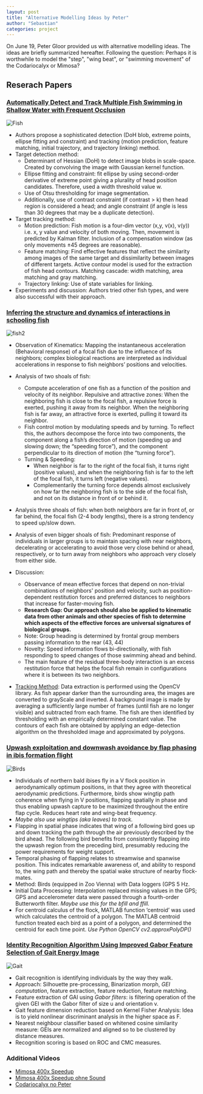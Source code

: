 ```yaml
---
layout: post
title: "Alternative Modelling Ideas by Peter"
author: "Sebastian"
categories: project
---
```


On June 19, Peter Gloor provided us with alternative modelling ideas. The ideas are briefly summarized hereafter. Following the question: Perhaps it is worthwhile to model the "step", "wing beat", or "swimming movement" of the Codariocalyx or Mimosa?

##  Reserach Papers

### [Automatically Detect and Track Multiple Fish Swimming in Shallow Water with Frequent Occlusion](https://journals.plos.org/plosone/article?id=10.1371/journal.pone.0106506)

![Fish](https://i.imgur.com/Cb1Pkq1.png)

- Authors propose a sophisticated detection (DoH blob, extreme points, ellipse fitting and constraint) and tracking (motion prediction, feature matching, initial trajectory, and trajectory linking) method.
- Target detection method:
    - Determinant of Hessian (DoH) to detect image blobs in scale-space. Created by convolving the image with Gaussian kernel function.
    - Ellipse fitting and constraint: fit ellipse by using second-order derivative of extreme point giving a plurality of head position candidates. Therefore, used a width threshold value w.
    - Use of Otsu thresholding for image segmentation.
    - Additionally, use of contrast constraint (if contrast > k) then head region is considered a head; and angle constraint (if angle is less than 30 degrees that may be a duplicate detection).
- Target tracking method:
    - Motion prediction: Fish motion is a four-dim vector (x,y, v(x), v(y)) i.e. x, y value and velocity of both moving. Then, movement is predicted by Kalman filter. Inclusion of a compensation window (as only movements ±45 degrees are reasonable).
    - Feature matching: Find effective features that reflect the similarity among images of the same target and dissimilarity between images of different targets. Active contour model is used for the extraction of fish head contours. Matching cascade: width matching, area matching and gray matching.
    - Trajectory linking: Use of state variables for linking.
- Experiments and discussion: Authors tried other fish types, and were also successful with their approach.

###  [Inferring the structure and dynamics of interactions in schooling fish](https://www.pnas.org/content/108/46/18720.short)

![fish2](https://i.imgur.com/IHNXYtY.png)

- Observation of Kinematics: Mapping the instantaneous acceleration (Behavioral response) of a focal fish due to the influence of its neighbors;  complex biological reactions are interpreted as individual accelerations in response to fish neighbors’ positions and velocities.
- Analysis of two shoals of fish:
    - Compute acceleration of one fish as a function of the position and velocity of its neighbor. Repulsive and attractive zones: When the neighboring fish is close to the focal fish, a repulsive force is exerted, pushing it away from its neighbor. When the neighboring fish is far away, an attractive force is exerted, pulling it toward its neighbor.
    - Fish control motion by modulating speeds and by turning. To reflect this, the authors decompose the force into two components, the component along a fish’s direction of motion (speeding up and slowing down; the “speeding force”), and the component perpendicular to its direction of motion (the “turning force”).
    - Turning & Speeding:
        - When neighbor is far to the right of the focal fish, it turns right (positive values), and when the neighboring fish is far to the left of the focal fish, it turns left (negative values).
        - Complementarily the turning force depends almost exclusively on how far the neighboring fish is to the side of the focal fish, and not on its distance in front of or behind it.

- Analysis three shoals of fish: when both neighbors are far in front of, or far behind, the focal fish (2-4 body lengths), there is a strong tendency to speed up/slow down.

- Analysis of even bigger shoals of fish: Predominant response of individuals in larger groups is to maintain spacing with near neighbors, decelerating or accelerating to avoid those very close behind or ahead, respectively, or to turn away from neighbors who approach very closely from either side.

- Discussion:
    - Observance of mean effective forces that depend on non-trivial combinations of neighbors' position and velocity, such as position-dependent restitution forces and preferred distances to neighbors that increase for faster-moving fish.
    - __Research Gap: Our approach should also be applied to kinematic data from other animals and other species of fish to determine which aspects of the effective forces are universal signatures of biological groups.__
    - Note: Group heading is determined by frontal group members passing information to the rear (43, 44)
    - Novelty: Speed information flows bi-directionally, with fish responding to speed changes of those swimming ahead and behind.
    - The main feature of the residual three-body interaction is an excess restitution force that helps the focal fish remain in configurations where it is between its two neighbors.

- [Tracking Method](http://www.pnas.org/lookup/suppl/doi:10.1073/pnas.1107583108/-/DCSupplemental/pnas.1107583108_SI.pdf?targetid=STXT): Data extraction is performed using the OpenCV library. As fish appear darker than the surrounding area, the images are converted to grayScale and inverted. A background image is made by averaging a sufficiently large number of frames (until fish are no longer visible) and subtracted from each frame. The fish are then identified by thresholding with an empirically determined constant value. The contours of each fish are obtained by applying an edge-detection algorithm on the thresholded image and approximated by polygons.

### [Upwash exploitation and downwash avoidance by flap phasing in ibis formation flight](https://www.nature.com/articles/nature12939)

![Birds](https://i.imgur.com/kCWkYzc.png)

- Individuals of northern bald ibises fly in a V flock position in aerodynamically optimum positions, in that they agree with theoretical aerodynamic predictions. Furthermore, birds show wingtip path coherence when flying in V positions, flapping spatially in phase and thus enabling upwash capture to be maximized throughout the entire flap cycle. Reduces heart rate and wing-beat frequency.
- *Maybe also use wingtips (aka leaves) to track.*
- Flapping in spatial phase indicates that wing of a following bird goes up and down tracking the path through the air previously described by the bird ahead. The following bird benefits from consistently flapping into the upwash region from the preceding bird, presumably reducing the power requirements for weight support.
- Temporal phasing of flapping relates to streamwise and spanwise position. This indicates remarkable awareness of, and ability to respond to, the wing path and thereby the spatial wake structure of nearby flock-mates.
- Method: Birds (equipped in Zoo Vienna) with Data loggers (GPS 5 Hz.
- Initial Data Processing: Interpolation replaced missing values in the GPS; GPS and accelerometer data were passed through a fourth-order Butterworth filter. *Maybe use this for the bfill and ffill.*
- For centroid calculus of the flock, MATLAB function ‘centroid’ was used which calculates the centroid of a polygon. The MATLAB centroid function treated each bird as a point of a polygon, and determined the centroid for each time point. *Use Python OpenCV cv2.approxPolyDP()*

###  [Identity Recognition Algorithm Using Improved Gabor Feature Selection of Gait Energy Image](https://ui.adsabs.harvard.edu/abs/2017JPhCS.787a2015C/abstract)

![Gait](https://i.imgur.com/D6k22kL.png)

- Gait recognition is identifying individuals by the way they walk.
- Approach: Silhouette pre-processing, Binarization morph, *GEI computation*, feature extraction, feature reduction, feature matching.
- Feature extraction of GAI using *Gabor filters*: is filtering operation of the given GEI with the Gabor filter of size u and orientation v.
- Gait feature dimension reduction based on Kernel Fisher Analysis: Idea is to yield nonlinear discriminant analysis in the higher space as F.
- Nearest neighbour classifier based on whitened cosine similarity measure: GEIs are normalized and aligned so to be clustered by distance measures.
- Recognition scoring is based on ROC and CMC measures.

###  Additional Videos

- [Mimosa 400x Speedup](https://www.dropbox.com/s/dun532o3s1c49xi/Codariocalyx%2BMimosa-400x.mp4?dl=1)
- [Mimosa 400x Speedup ohne Sound](https://www.dropbox.com/s/1o60nbvionp4uu0/mimosa_nosound-400x.mp4?dl=1)
- [Codariocalyx no Peter](https://www.dropbox.com/s/lb24eyw57qdiocc/codariocalyx_nopeter_nosound-400x.mp4?dl=1)
